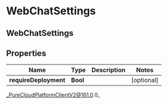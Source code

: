 # WebChatSettings

## WebChatSettings

## Properties

|Name | Type | Description | Notes|
|------------ | ------------- | ------------- | -------------|
| **requireDeployment** | **Bool** |  | [optional] |



_PureCloudPlatformClientV2@161.0.0_
